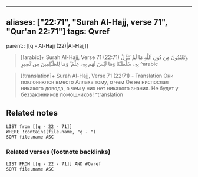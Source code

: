 
---
aliases: ["22:71", "Surah Al-Hajj, verse 71", "Qur'an 22:71"]
tags: Qvref
---

parent:: [[q - Al-Hajj (22)|Al-Hajj]]

> [!arabic]+ Surah Al-Hajj, Verse 71 (22:71)
> <span class="quran-arabic">وَيَعْبُدُونَ مِن دُونِ ٱللَّهِ مَا لَمْ يُنَزِّلْ بِهِۦ سُلْطَـٰنًا وَمَا لَيْسَ لَهُم بِهِۦ عِلْمٌ ۗ وَمَا لِلظَّـٰلِمِينَ مِن نَّصِيرٍ</span>
^arabic

> [!translation]+ Surah Al-Hajj, Verse 71 (22:71) - Translation
> Они поклоняются вместо Аллаха тому, о чем Он не ниспослал никакого довода, о чем у них нет никакого знания. Не будет у беззаконников помощников!
^translation



## Related notes
```dataview
LIST from [[q - 22 - 71]]
WHERE !contains(file.name, "q - ")
SORT file.name ASC
```

### Related verses (footnote backlinks)
```dataview
LIST FROM [[q - 22 - 71]] AND #Qvref
SORT file.name ASC
```

